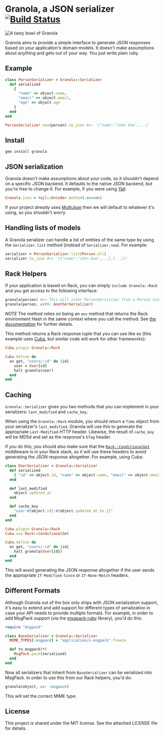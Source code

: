 # Granola, a JSON serializer [![Build Status](https://img.shields.io/travis/foca/granola.svg)](https://travis-ci.org/foca/granola)

![A tasty bowl of Granola](https://cloud.githubusercontent.com/assets/437/4827156/9e8d33da-5f76-11e4-8574-7803e84845f2.JPG)

Granola aims to provide a simple interface to generate JSON responses based on
your application's domain models. It doesn't make assumptions about anything and
gets out of your way. You just write plain ruby.

## Example

``` ruby
class PersonSerializer < Granola::Serializer
  def serialized
    {
      "name" => object.name,
      "email" => object.email,
      "age" => object.age
    }
  end
end

PersonSerializer.new(person).to_json #=> '{"name":"John Doe",...}'
```

## Install

    gem install granola

## JSON serialization

Granola doesn't make assumptions about your code, so it shouldn't depend on a
specific JSON backend. It defaults to the native JSON backend, but you're free
to change it. For example, if you were using [Yajl][]:

``` ruby
Granola.json = Yajl::Encoder.method(:encode)
```

If your project already uses [MultiJson][] then we will default to whatever it's
using, so you shouldn't worry.

[Yajl]: https://github.com/brianmario/yajl-ruby
[MultiJson]: https://github.com/intridea/multi_json

## Handling lists of models

A Granola serializer can handle a list of entities of the same type by using the
`Serializer.list` method (instead of `Serializer.new`). For example:

``` ruby
serializer = PersonSerializer.list(Person.all)
serializer.to_json #=> '[{"name":"John Doe",...},{...}]'
```

## Rack Helpers

If your application is based on Rack, you can simply `include Granola::Rack` and
you get access to the following interface:

``` ruby
granola(person) #=> This will infer PersonSerializer from a Person instance
granola(person, with: AnotherSerializer)
```

*NOTE* The method relies on being an `env` method that returns the Rack
environment Hash in the same context where you call the method. See [the
documentation](./lib/granola/rack.rb) for further details.

This method returns a Rack response tuple that you can use like so (this example
uses [Cuba][], but similar code will work for other frameworks):

``` ruby
Cuba.plugin Granola::Rack

Cuba.define do
  on get, "users/:id" do |id|
    user = User[id]
    halt granola(user)
  end
end
```

[Cuba]: http://cuba.is

## Caching

`Granola::Serializer` gives you two methods that you can implement in your
serializers: `last_modified` and `cache_key`.

When using the `Granola::Rack` module, you should return a `Time` object from
your serializer's `last_modified`.  Granola will use this to generate the
appropriate `Last-Modified` HTTP header.  Likewise, the result of `cache_key`
will be MD5d and set as the response's `ETag` header.

If you do this, you should also make sure that the [`Rack::ConditionalGet`][cg]
middleware is in your Rack stack, as it will use these headers to avoid
generating the JSON response altogether. For example, using Cuba:

``` ruby
class UserSerializer < Granola::Serializer
  def serialized
    { "id" => object.id, "name" => object.name, "email" => object.email }
  end

  def last_modified
    object.updated_at
  end

  def cache_key
    "user:#{object.id}:#{object.updated_at.to_i}"
  end
end

Cuba.plugin Granola::Rack
Cuba.use Rack::ConditionalGet

Cuba.define do
  on get, "users/:id" do |id|
    halt granola(User[id])
  end
end
```

This will avoid generating the JSON response altogether if the user sends the
appropriate `If-Modified-Since` or `If-None-Match` headers.

[cg]: http://www.rubydoc.info/github/rack/rack/Rack/ConditionalGet

## Different Formats

Although Granola out of the box only ships with JSON serialization support, it's
easy to extend and add support for different types of serialization in case your
API needs to provide multiple formats. For example, in order to add MsgPack
support (via the [msgpack-ruby][] library), you'd do this:

``` ruby
require "msgpack"

class BaseSerializer < Granola::Serializer
  MIME_TYPES[:msgpack] = "application/x-msgpack".freeze

  def to_msgpack(*)
    MsgPack.pack(serialized)
  end
end
```

Now all serializers that inherit from `BaseSerializer` can be serialized into
MsgPack. In order to use this from our Rack helpers, you'd do:

``` ruby
granola(object, as: :msgpack)
```

This will set the correct MIME type.

[msgpack-ruby]: https://github.com/msgpack/msgpack-ruby

## License

This project is shared under the MIT license. See the attached LICENSE file for
details.

